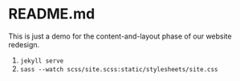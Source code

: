 README.md
=========

This is just a demo for the content-and-layout phase of our website redesign.

1. `jekyll serve`
1. `sass --watch scss/site.scss:static/stylesheets/site.css`

